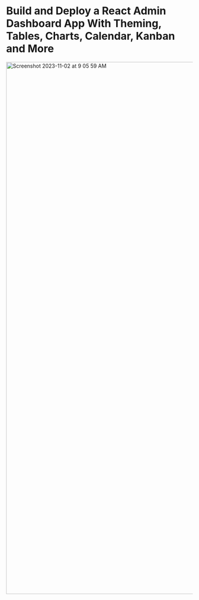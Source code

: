 # Build and Deploy a React Admin Dashboard App With Theming, Tables, Charts, Calendar, Kanban and More
<img width="1436" alt="Screenshot 2023-11-02 at 9 05 59 AM" src="https://github.com/0xnehasingh/AdminDasboard/assets/67492324/cc991b31-3dd2-42b3-aeb4-339c6d1d251f">
